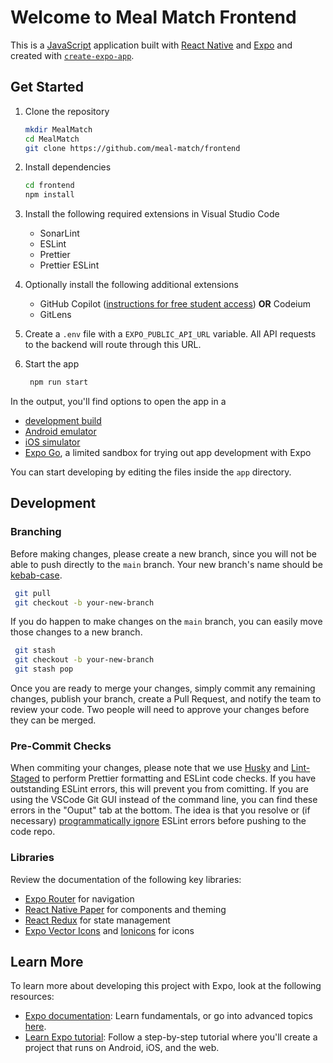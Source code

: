 # Welcome to Meal Match Frontend

This is a [JavaScript](https://en.wikipedia.org/wiki/JavaScript) application built with [React Native](https://reactnative.dev/) and [Expo](https://expo.dev) and created with [`create-expo-app`](https://www.npmjs.com/package/create-expo-app).

## Get Started

1. Clone the repository

    ```bash
    mkdir MealMatch
    cd MealMatch
    git clone https://github.com/meal-match/frontend
    ```

1. Install dependencies

    ```bash
    cd frontend
    npm install
    ```

1. Install the following required extensions in Visual Studio Code

    - SonarLint
    - ESLint
    - Prettier
    - Prettier ESLint

1. Optionally install the following additional extensions

    - GitHub Copilot ([instructions for free student access](https://docs.github.com/en/copilot/managing-copilot/managing-copilot-as-an-individual-subscriber/managing-your-copilot-subscription/getting-free-access-to-copilot-as-a-student-teacher-or-maintainer)) **OR** Codeium
    - GitLens

1. Create a `.env` file with a `EXPO_PUBLIC_API_URL` variable. All API requests to the backend will route through this URL.

1. Start the app

    ```bash
     npm run start
    ```

In the output, you'll find options to open the app in a

-   [development build](https://docs.expo.dev/develop/development-builds/introduction/)
-   [Android emulator](https://docs.expo.dev/workflow/android-studio-emulator/)
-   [iOS simulator](https://docs.expo.dev/workflow/ios-simulator/)
-   [Expo Go](https://expo.dev/go), a limited sandbox for trying out app development with Expo

You can start developing by editing the files inside the `app` directory.

## Development

### Branching

Before making changes, please create a new branch, since you will not be able to push directly to the `main` branch. Your new branch's name should be [kebab-case](https://www.theserverside.com/definition/Kebab-case).

```bash
 git pull
 git checkout -b your-new-branch
```

If you do happen to make changes on the `main` branch, you can easily move those changes to a new branch.

```bash
 git stash
 git checkout -b your-new-branch
 git stash pop
```

Once you are ready to merge your changes, simply commit any remaining changes, publish your branch, create a Pull Request, and notify the team to review your code. Two people will need to approve your changes before they can be merged.

### Pre-Commit Checks

When commiting your changes, please note that we use [Husky](https://github.com/typicode/husky) and [Lint-Staged](https://www.npmjs.com/package/lint-staged) to perform Prettier formatting and ESLint code checks. If you have outstanding ESLint errors, this will prevent you from comitting. If you are using the VSCode Git GUI instead of the command line, you can find these errors in the "Ouput" tab at the bottom. The idea is that you resolve or (if necessary) [programmatically ignore](https://stackoverflow.com/questions/27732209/turning-off-eslint-rule-for-a-specific-line) ESLint errors before pushing to the code repo.

### Libraries

Review the documentation of the following key libraries:

-   [Expo Router](https://docs.expo.dev/router/introduction/) for navigation
-   [React Native Paper](https://callstack.github.io/react-native-paper/) for components and theming
-   [React Redux](https://react-redux.js.org/) for state management
-   [Expo Vector Icons](https://icons.expo.fyi/Index) and [Ionicons](https://ionic.io/ionicons) for icons

## Learn More

To learn more about developing this project with Expo, look at the following resources:

-   [Expo documentation](https://docs.expo.dev/): Learn fundamentals, or go into advanced topics [here](https://docs.expo.dev/guides).
-   [Learn Expo tutorial](https://docs.expo.dev/tutorial/introduction/): Follow a step-by-step tutorial where you'll create a project that runs on Android, iOS, and the web.
